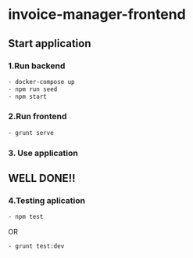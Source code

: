 # invoice-manager-frontend


## Start application

### 1.Run backend
```sh
- docker-compose up
- npm run seed
- npm start
```


### 2.Run frontend

```sh
- grunt serve
```

### 3. Use application

## WELL DONE!!

### 4.Testing aplication 
```sh
- npm test
```
OR
```sh
- grunt test:dev
```

